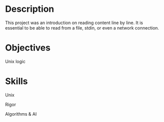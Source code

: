 # Description

This project was an introduction on reading content line by line. It is essential to be able to read from a file, stdin, or even a network connection.

# Objectives

Unix logic

# Skills

Unix

Rigor

Algorithms & AI 
